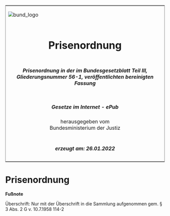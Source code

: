 <span id="DECKBLATT.html"></span>

<table border="0" frame="border" width="100%">

<tr valign="top">

<td align="left">

![bund\_logo](BfJ_2021_Web_de_de.gif)

</td>

<td align="right">

 

</td>

</tr>

<tr align="center" valign="middle">

<td colspan="2">

# Prisenordnung

</td>

</tr>

<tr align="center" valign="middle">

<td colspan="2">

##### Prisenordnung in der im Bundesgesetzblatt Teil III, Gliederungsnummer 56-1, veröffentlichten bereinigten Fassung

</td>

</tr>

<tr align="center" valign="middle">

<td colspan="2">

  
  

##### Gesetze im Internet - ePub  
  
herausgegeben vom  
Bundesministerium der Justiz

</td>

</tr>

<tr align="center" valign="bottom">

<td colspan="2">

  
  

##### erzeugt am: 26.01.2022

</td>

</tr>

</table>

<span id="BJNR015850939.html"></span>

# Prisenordnung

<div>

  
**Fußnote**

<div class="jnhtml">

<div>

<div class="jurAbsatz">

Überschrift: Nur mit der Überschrift in die Sammlung aufgenommen gem. §
3 Abs. 2 G v. 10.7.1958 114-2

</div>

</div>

</div>

</div>
